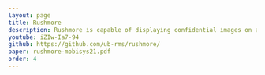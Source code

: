 ```yaml
---
layout: page
title: Rushmore
description: Rushmore is capable of displaying confidential images on a mobile device even when the OS is compromised. Rushmore makes use of ARM TrustZone to enable such a capability but goes well beyond just using TrustZone.
youtube: iZIw-Ia7-94
github: https://github.com/ub-rms/rushmore/
paper: rushmore-mobisys21.pdf
order: 4
---
```

